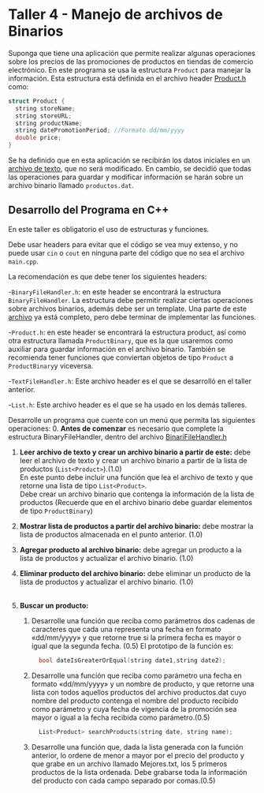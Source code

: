 # Taller 4 - Manejo de archivos de Binarios

Suponga que tiene una aplicación que permite realizar algunas operaciones sobre los precios de las promociones de productos en tiendas de comercio electrónico. En este programa se usa la estructura `Product` para manejar la información. Esta estructura está definida en el archivo header [Product.h](libs/Product.h) como: 

```cpp
struct Product {
  string storeName;
  string storeURL;
  string productName;
  string datePromotionPeriod; //Formato dd/mm/yyyy
  double price;
}

```

Se ha definido que en esta aplicación se recibirán los datos iniciales en un [archivo de texto](productos.txt), que no será modificado. En cambio, se decidió que todas las operaciones para guardar y modificar información se harán sobre un archivo binario llamado `productos.dat`.

## Desarrollo del Programa en C++

En este taller es obligatorio el uso de estructuras y funciones. 

Debe usar headers para evitar que el código se vea muy extenso, y no puede usar `cin` o `cout` en ninguna parte del código que no sea el archivo `main.cpp`.

La recomendación es que debe tener los siguientes headers:

-`BinaryFileHandler.h`: en este header se encontrará la estructura `BinaryFileHandler`. La estructura debe permitir realizar ciertas operaciones sobre archivos binarios, además debe ser un template. Una parte de este [archivo](libs/BinaryFileHandler.h) ya está completo, pero debe terminar de implementar las funciones.

-`Product.h`: en este header se encontrará la estructura product, así como otra estructura llamada `ProductBinary`, que es la que usaremos como auxiliar para guardar información en el archivo binario. También se recomienda tener funciones que conviertan objetos de tipo `Product` a `ProductBinary`y viceversa. 

-`TextFileHandler.h`: Este archivo header es el que se desarrolló en el taller anterior. 

-`List.h`: Este archivo header es el que se ha usado en los demás talleres.

Desarrolle un programa que cuente con un menú que permita las siguientes operaciones:
0. **Antes de comenzar** es necesario que complete la estructura BinaryFileHandler, dentro del archivo [BinariFileHandler.h]()
1. **Leer archivo de texto y crear un archivo binario a partir de este:** debe leer el archivo de texto y crear un archivo binario a partir de la lista de productos (`List<Product>`).(1.0)<br />
    En este punto debe incluir una función que lea el archivo de texto y que retorne una lista de tipo `List<Product>`.<br />
    Debe crear un archivo binario que contenga la información de la lista de productos (Recuerde que en el archivo binario debe guardar elementos de tipo `ProductBinary`)
    <br />

2. **Mostrar lista de productos a partir del archivo binario:** debe mostrar la lista de productos almacenada en el punto anterior. (1.0)<br />
3. **Agregar producto al archivo binario:** debe agregar un producto a la lista de productos y actualizar el archivo binario. (1.0)<br />

4. **Eliminar producto del archivo binario:** debe eliminar un producto de la lista de productos y actualizar el archivo binario. (1.0)<br /><br />
    
5. **Buscar un producto:** 
   1. Desarrolle una función que reciba como parámetros dos cadenas de caracteres que cada una representa una fecha en formato «dd/mm/yyyy» y que retorne true si la primera fecha es mayor o igual que la segunda fecha. (0.5) 
   El prototipo de la función es:
      ```cpp
        bool dateIsGreaterOrEqual(string date1,string date2);
      ```
   2. Desarrolle una función que reciba como parámetro una fecha en formato «dd/mm/yyyy» y un nombre de producto, y que retorne una lista con todos aquellos productos del archivo productos.dat cuyo nombre del producto contenga el nombre del producto recibido como parámetro y cuya fecha de vigencia de la promoción sea mayor o igual a la fecha recibida como parámetro.(0.5)
      ```cpp
        List<Product> searchProducts(string date, string name);
      ``` 
   3. Desarrolle una función que, dada la lista generada con la función anterior, lo ordene de menor a mayor por el precio del producto y que grabe en un archivo llamado Mejores.txt, los 5 primeros productos de la lista ordenada. Debe grabarse toda la información del producto con cada campo separado por comas.(0.5)
